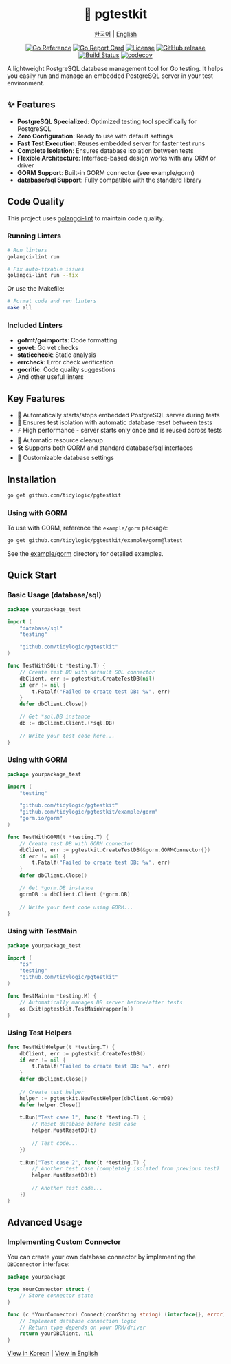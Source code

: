 <div align="center">

# 🚀 pgtestkit

[한국어](README-KO.md) | [English](README.md)

[![Go Reference](https://pkg.go.dev/badge/github.com/yourusername/pgtestkit.svg)](https://pkg.go.dev/github.com/yourusername/pgtestkit)
[![Go Report Card](https://goreportcard.com/badge/github.com/yourusername/pgtestkit)](https://goreportcard.com/report/github.com/yourusername/pgtestkit)
[![License](https://img.shields.io/badge/license-MIT-blue.svg)](https://github.com/yourusername/pgtestkit/blob/main/LICENSE)
[![GitHub release](https://img.shields.io/github/release/yourusername/pgtestkit.svg)](https://github.com/yourusername/pgtestkit/releases)
[![Build Status](https://github.com/yourusername/pgtestkit/actions/workflows/test.yml/badge.svg)](https://github.com/yourusername/pgtestkit/actions)
[![codecov](https://codecov.io/gh/yourusername/pgtestkit/branch/main/graph/badge.svg)](https://codecov.io/gh/yourusername/pgtestkit)

</div>

A lightweight PostgreSQL database management tool for Go testing. It helps you easily run and manage an embedded PostgreSQL server in your test environment.

## ✨ Features

- **PostgreSQL Specialized**: Optimized testing tool specifically for PostgreSQL
- **Zero Configuration**: Ready to use with default settings
- **Fast Test Execution**: Reuses embedded server for faster test runs
- **Complete Isolation**: Ensures database isolation between tests
- **Flexible Architecture**: Interface-based design works with any ORM or driver
- **GORM Support**: Built-in GORM connector (see example/gorm)
- **database/sql Support**: Fully compatible with the standard library

## Code Quality

This project uses [golangci-lint](https://golangci-lint.run/) to maintain code quality.

### Running Linters

```bash
# Run linters
golangci-lint run

# Fix auto-fixable issues
golangci-lint run --fix
```

Or use the Makefile:

```bash
# Format code and run linters
make all
```

### Included Linters

- **gofmt/goimports**: Code formatting
- **govet**: Go vet checks
- **staticcheck**: Static analysis
- **errcheck**: Error check verification
- **gocritic**: Code quality suggestions
- And other useful linters

## Key Features

- 🚀 Automatically starts/stops embedded PostgreSQL server during tests
- 🧪 Ensures test isolation with automatic database reset between tests
- ⚡️ High performance - server starts only once and is reused across tests
- 🔄 Automatic resource cleanup
- 🛠️ Supports both GORM and standard database/sql interfaces
- 🔌 Customizable database settings

## Installation

```bash
go get github.com/tidylogic/pgtestkit
```

### Using with GORM

To use with GORM, reference the `example/gorm` package:

```bash
go get github.com/tidylogic/pgtestkit/example/gorm@latest
```

See the [example/gorm](example/gorm) directory for detailed examples.

## Quick Start

### Basic Usage (database/sql)

```go
package yourpackage_test

import (
    "database/sql"
    "testing"

    "github.com/tidylogic/pgtestkit"
)

func TestWithSQL(t *testing.T) {
    // Create test DB with default SQL connector
    dbClient, err := pgtestkit.CreateTestDB(nil)
    if err != nil {
        t.Fatalf("Failed to create test DB: %v", err)
    }
    defer dbClient.Close()

    // Get *sql.DB instance
    db := dbClient.Client.(*sql.DB)
    
    // Write your test code here...
}
```

### Using with GORM

```go
package yourpackage_test

import (
    "testing"

    "github.com/tidylogic/pgtestkit"
    "github.com/tidylogic/pgtestkit/example/gorm"
    "gorm.io/gorm"
)

func TestWithGORM(t *testing.T) {
    // Create test DB with GORM connector
    dbClient, err := pgtestkit.CreateTestDB(&gorm.GORMConnector{})
    if err != nil {
        t.Fatalf("Failed to create test DB: %v", err)
    }
    defer dbClient.Close()

    // Get *gorm.DB instance
    gormDB := dbClient.Client.(*gorm.DB)
    
    // Write your test code using GORM...
}
```

### Using with TestMain

```go
package yourpackage_test

import (
    "os"
    "testing"
    "github.com/tidylogic/pgtestkit"
)

func TestMain(m *testing.M) {
    // Automatically manages DB server before/after tests
    os.Exit(pgtestkit.TestMainWrapper(m))
}
```

### Using Test Helpers

```go
func TestWithHelper(t *testing.T) {
    dbClient, err := pgtestkit.CreateTestDB()
    if err != nil {
        t.Fatalf("Failed to create test DB: %v", err)
    }
    defer dbClient.Close()
    
    // Create test helper
    helper := pgtestkit.NewTestHelper(dbClient.GormDB)
    defer helper.Close()
    
    t.Run("Test case 1", func(t *testing.T) {
        // Reset database before test case
        helper.MustResetDB(t)
        
        // Test code...
    })
    
    t.Run("Test case 2", func(t *testing.T) {
        // Another test case (completely isolated from previous test)
        helper.MustResetDB(t)
        
        // Another test code...
    })
}
```

## Advanced Usage

### Implementing Custom Connector

You can create your own database connector by implementing the `DBConnector` interface:

```go
package yourpackage

type YourConnector struct {
    // Store connector state
}

func (c *YourConnector) Connect(connString string) (interface{}, error) {
    // Implement database connection logic
    // Return type depends on your ORM/driver
    return yourDBClient, nil
}
```

[View in Korean](README-KO.md) | [View in English](README.md)
